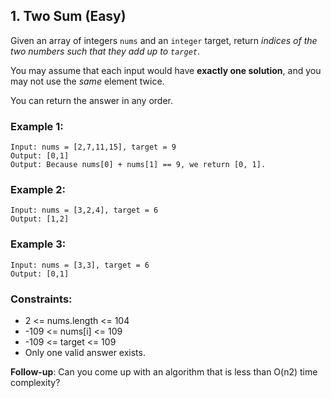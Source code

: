 ## 1. Two Sum (Easy)

Given an array of integers `nums` and an `integer` target, return _indices of the two numbers such that they add up to `target`_.

You may assume that each input would have __exactly one solution__, and you may not use the _same_ element twice.

You can return the answer in any order.

### Example 1:
```
Input: nums = [2,7,11,15], target = 9
Output: [0,1]
Output: Because nums[0] + nums[1] == 9, we return [0, 1].
```

### Example 2:
```
Input: nums = [3,2,4], target = 6
Output: [1,2]
```

### Example 3:

```
Input: nums = [3,3], target = 6
Output: [0,1]
```

### Constraints:
  * 2 <= nums.length <= 104
  * -109 <= nums[i] <= 109
  * -109 <= target <= 109
  * Only one valid answer exists.

__Follow-up__: Can you come up with an algorithm that is less than O(n2) time complexity?